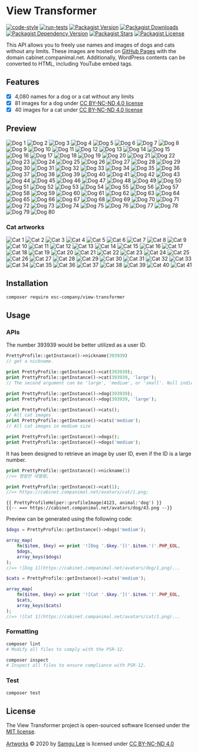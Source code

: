 # View Transformer

[![code-style](https://github.com/companimal/view-transformer/actions/workflows/code-style.yml/badge.svg)](https://github.com/companimal/view-transformer/actions/workflows/code-style.yml)
[![run-tests](https://github.com/companimal/view-transformer/actions/workflows/run-tests.yml/badge.svg)](https://github.com/companimal/view-transformer/actions/workflows/run-tests.yml)
[![Packagist Version](https://img.shields.io/packagist/v/esc-company/view-transformer)](https://packagist.org/packages/esc-company/view-transformer)
[![Packagist Downloads](https://img.shields.io/packagist/dt/esc-company/view-transformer)](https://packagist.org/packages/esc-company/view-transformer/stats)
[![Packagist Dependency Version](https://img.shields.io/packagist/dependency-v/esc-company/view-transformer/php)](https://packagist.org/packages/esc-company/view-transformer)
[![Packagist Stars](https://img.shields.io/packagist/stars/esc-company/view-transformer)](https://github.com/companimal/view-transformer/stargazers)
[![Packagist License](https://img.shields.io/packagist/l/esc-company/view-transformer)](https://github.com/companimal/view-transformer/blob/main/LICENSE.md)

This API allows you to freely use names and images of dogs and cats without any limits. These images are hosted on [GitHub Pages](https://github.com/companimal/cabinet) with the domain cabinet.companimal.net. Additionally, WordPress contents can be converted to HTML, including YouTube embed tags.

## Features

- [x] 4,080 names for a dog or a cat without any limits
- [x] 81 images for a dog under [CC BY-NC-ND 4.0 license](https://creativecommons.org/licenses/by-nc-nd/4.0/?ref=chooser-v1)
- [x] 40 images for a cat under [CC BY-NC-ND 4.0 license](https://creativecommons.org/licenses/by-nc-nd/4.0/?ref=chooser-v1)

## Preview

![Dog 1](https://cabinet.companimal.net/avatars/dog/medium/1.png)
![Dog 2](https://cabinet.companimal.net/avatars/dog/medium/2.png)
![Dog 3](https://cabinet.companimal.net/avatars/dog/medium/3.png)
![Dog 4](https://cabinet.companimal.net/avatars/dog/medium/4.png)
![Dog 5](https://cabinet.companimal.net/avatars/dog/medium/5.png)
![Dog 6](https://cabinet.companimal.net/avatars/dog/medium/6.png)
![Dog 7](https://cabinet.companimal.net/avatars/dog/medium/7.png)
![Dog 8](https://cabinet.companimal.net/avatars/dog/medium/8.png)
![Dog 9](https://cabinet.companimal.net/avatars/dog/medium/9.png)
![Dog 10](https://cabinet.companimal.net/avatars/dog/medium/10.png)
![Dog 11](https://cabinet.companimal.net/avatars/dog/medium/11.png)
![Dog 12](https://cabinet.companimal.net/avatars/dog/medium/12.png)
![Dog 13](https://cabinet.companimal.net/avatars/dog/medium/13.png)
![Dog 14](https://cabinet.companimal.net/avatars/dog/medium/14.png)
![Dog 15](https://cabinet.companimal.net/avatars/dog/medium/15.png)
![Dog 16](https://cabinet.companimal.net/avatars/dog/medium/16.png)
![Dog 17](https://cabinet.companimal.net/avatars/dog/medium/17.png)
![Dog 18](https://cabinet.companimal.net/avatars/dog/medium/18.png)
![Dog 19](https://cabinet.companimal.net/avatars/dog/medium/19.png)
![Dog 20](https://cabinet.companimal.net/avatars/dog/medium/20.png)
![Dog 21](https://cabinet.companimal.net/avatars/dog/medium/21.png)
![Dog 22](https://cabinet.companimal.net/avatars/dog/medium/22.png)
![Dog 23](https://cabinet.companimal.net/avatars/dog/medium/23.png)
![Dog 24](https://cabinet.companimal.net/avatars/dog/medium/24.png)
![Dog 25](https://cabinet.companimal.net/avatars/dog/medium/25.png)
![Dog 26](https://cabinet.companimal.net/avatars/dog/medium/26.png)
![Dog 27](https://cabinet.companimal.net/avatars/dog/medium/27.png)
![Dog 28](https://cabinet.companimal.net/avatars/dog/medium/28.png)
![Dog 29](https://cabinet.companimal.net/avatars/dog/medium/29.png)
![Dog 30](https://cabinet.companimal.net/avatars/dog/medium/30.png)
![Dog 31](https://cabinet.companimal.net/avatars/dog/medium/31.png)
![Dog 32](https://cabinet.companimal.net/avatars/dog/medium/32.png)
![Dog 33](https://cabinet.companimal.net/avatars/dog/medium/33.png)
![Dog 34](https://cabinet.companimal.net/avatars/dog/medium/34.png)
![Dog 35](https://cabinet.companimal.net/avatars/dog/medium/35.png)
![Dog 36](https://cabinet.companimal.net/avatars/dog/medium/36.png)
![Dog 37](https://cabinet.companimal.net/avatars/dog/medium/37.png)
![Dog 38](https://cabinet.companimal.net/avatars/dog/medium/38.png)
![Dog 39](https://cabinet.companimal.net/avatars/dog/medium/39.png)
![Dog 40](https://cabinet.companimal.net/avatars/dog/medium/40.png)
![Dog 41](https://cabinet.companimal.net/avatars/dog/medium/41.png)
![Dog 42](https://cabinet.companimal.net/avatars/dog/medium/42.png)
![Dog 43](https://cabinet.companimal.net/avatars/dog/medium/43.png)
![Dog 44](https://cabinet.companimal.net/avatars/dog/medium/44.png)
![Dog 45](https://cabinet.companimal.net/avatars/dog/medium/45.png)
![Dog 46](https://cabinet.companimal.net/avatars/dog/medium/46.png)
![Dog 47](https://cabinet.companimal.net/avatars/dog/medium/47.png)
![Dog 48](https://cabinet.companimal.net/avatars/dog/medium/48.png)
![Dog 49](https://cabinet.companimal.net/avatars/dog/medium/49.png)
![Dog 50](https://cabinet.companimal.net/avatars/dog/medium/50.png)
![Dog 51](https://cabinet.companimal.net/avatars/dog/medium/51.png)
![Dog 52](https://cabinet.companimal.net/avatars/dog/medium/52.png)
![Dog 53](https://cabinet.companimal.net/avatars/dog/medium/53.png)
![Dog 54](https://cabinet.companimal.net/avatars/dog/medium/54.png)
![Dog 55](https://cabinet.companimal.net/avatars/dog/medium/55.png)
![Dog 56](https://cabinet.companimal.net/avatars/dog/medium/56.png)
![Dog 57](https://cabinet.companimal.net/avatars/dog/medium/57.png)
![Dog 58](https://cabinet.companimal.net/avatars/dog/medium/58.png)
![Dog 59](https://cabinet.companimal.net/avatars/dog/medium/59.png)
![Dog 60](https://cabinet.companimal.net/avatars/dog/medium/60.png)
![Dog 61](https://cabinet.companimal.net/avatars/dog/medium/61.png)
![Dog 62](https://cabinet.companimal.net/avatars/dog/medium/62.png)
![Dog 63](https://cabinet.companimal.net/avatars/dog/medium/63.png)
![Dog 64](https://cabinet.companimal.net/avatars/dog/medium/64.png)
![Dog 65](https://cabinet.companimal.net/avatars/dog/medium/65.png)
![Dog 66](https://cabinet.companimal.net/avatars/dog/medium/66.png)
![Dog 67](https://cabinet.companimal.net/avatars/dog/medium/67.png)
![Dog 68](https://cabinet.companimal.net/avatars/dog/medium/68.png)
![Dog 69](https://cabinet.companimal.net/avatars/dog/medium/69.png)
![Dog 70](https://cabinet.companimal.net/avatars/dog/medium/70.png)
![Dog 71](https://cabinet.companimal.net/avatars/dog/medium/71.png)
![Dog 72](https://cabinet.companimal.net/avatars/dog/medium/72.png)
![Dog 73](https://cabinet.companimal.net/avatars/dog/medium/73.png)
![Dog 74](https://cabinet.companimal.net/avatars/dog/medium/74.png)
![Dog 75](https://cabinet.companimal.net/avatars/dog/medium/75.png)
![Dog 76](https://cabinet.companimal.net/avatars/dog/medium/76.png)
![Dog 77](https://cabinet.companimal.net/avatars/dog/medium/77.png)
![Dog 78](https://cabinet.companimal.net/avatars/dog/medium/78.png)
![Dog 79](https://cabinet.companimal.net/avatars/dog/medium/79.png)
![Dog 80](https://cabinet.companimal.net/avatars/dog/medium/80.png)

### Cat artworks

![Cat 1](https://cabinet.companimal.net/avatars/cat/medium/1.png)
![Cat 2](https://cabinet.companimal.net/avatars/cat/medium/2.png)
![Cat 3](https://cabinet.companimal.net/avatars/cat/medium/3.png)
![Cat 4](https://cabinet.companimal.net/avatars/cat/medium/4.png)
![Cat 5](https://cabinet.companimal.net/avatars/cat/medium/5.png)
![Cat 6](https://cabinet.companimal.net/avatars/cat/medium/6.png)
![Cat 7](https://cabinet.companimal.net/avatars/cat/medium/7.png)
![Cat 8](https://cabinet.companimal.net/avatars/cat/medium/8.png)
![Cat 9](https://cabinet.companimal.net/avatars/cat/medium/9.png)
![Cat 10](https://cabinet.companimal.net/avatars/cat/medium/10.png)
![Cat 11](https://cabinet.companimal.net/avatars/cat/medium/11.png)
![Cat 12](https://cabinet.companimal.net/avatars/cat/medium/12.png)
![Cat 13](https://cabinet.companimal.net/avatars/cat/medium/13.png)
![Cat 14](https://cabinet.companimal.net/avatars/cat/medium/14.png)
![Cat 15](https://cabinet.companimal.net/avatars/cat/medium/15.png)
![Cat 16](https://cabinet.companimal.net/avatars/cat/medium/16.png)
![Cat 17](https://cabinet.companimal.net/avatars/cat/medium/17.png)
![Cat 18](https://cabinet.companimal.net/avatars/cat/medium/18.png)
![Cat 19](https://cabinet.companimal.net/avatars/cat/medium/19.png)
![Cat 20](https://cabinet.companimal.net/avatars/cat/medium/20.png)
![Cat 21](https://cabinet.companimal.net/avatars/cat/medium/21.png)
![Cat 22](https://cabinet.companimal.net/avatars/cat/medium/22.png)
![Cat 23](https://cabinet.companimal.net/avatars/cat/medium/23.png)
![Cat 24](https://cabinet.companimal.net/avatars/cat/medium/24.png)
![Cat 25](https://cabinet.companimal.net/avatars/cat/medium/25.png)
![Cat 26](https://cabinet.companimal.net/avatars/cat/medium/26.png)
![Cat 27](https://cabinet.companimal.net/avatars/cat/medium/27.png)
![Cat 28](https://cabinet.companimal.net/avatars/cat/medium/28.png)
![Cat 29](https://cabinet.companimal.net/avatars/cat/medium/29.png)
![Cat 30](https://cabinet.companimal.net/avatars/cat/medium/30.png)
![Cat 31](https://cabinet.companimal.net/avatars/cat/medium/31.png)
![Cat 32](https://cabinet.companimal.net/avatars/cat/medium/32.png)
![Cat 33](https://cabinet.companimal.net/avatars/cat/medium/33.png)
![Cat 34](https://cabinet.companimal.net/avatars/cat/medium/34.png)
![Cat 35](https://cabinet.companimal.net/avatars/cat/medium/35.png)
![Cat 36](https://cabinet.companimal.net/avatars/cat/medium/36.png)
![Cat 37](https://cabinet.companimal.net/avatars/cat/medium/37.png)
![Cat 38](https://cabinet.companimal.net/avatars/cat/medium/38.png)
![Cat 39](https://cabinet.companimal.net/avatars/cat/medium/39.png)
![Cat 40](https://cabinet.companimal.net/avatars/cat/medium/40.png)
![Cat 41](https://cabinet.companimal.net/avatars/cat/medium/41.png)

## Installation

```sh
composer require esc-company/view-transformer
```

## Usage

### APIs

The number 393939 would be better utilized as a user ID.

```php
PrettyProfile::getInstance()->nickname(393939)
// get a nickname.

print PrettyProfile::getInstance()->cat(393939);
print PrettyProfile::getInstance()->cat(393939, 'large');
// The second argument can be 'large', 'medium', or 'small'. Null indicates the original size.

print PrettyProfile::getInstance()->dog(393939);
print PrettyProfile::getInstance()->dog(393939, 'large');

print PrettyProfile::getInstance()->cats();
// All cat images
print PrettyProfile::getInstance()->cats('medium');
// All cat images in medium size

print PrettyProfile::getInstance()->dogs();
print PrettyProfile::getInstance()->dogs('medium');
```

It has been designed to retrieve an image by user ID, even if the ID is a large number.

```php
print PrettyProfile::getInstance()->nickname(1)
//=> 평범한 네벨룽;
```

```php
print PrettyProfile::getInstance()->cat(1);
//=> https://cabinet.companimal.net/avatars/cat/1.png;
```

```blade
{{ PrettyProfileHelper::profileImage(4123, animal:'dog') }}
{{-- ==> https://cabinet.companimal.net/avatars/dog/43.png --}}
```

Preview can be generated using the following code:

```php
$dogs = PrettyProfile::getInstance()->dogs('medium');

array_map(
    fn($item, $key) => print '![Dog '.$key.']('.$item.')'.PHP_EOL,
    $dogs,
    array_keys($dogs)
);
//=> ![Dog 1](https://cabinet.companimal.net/avatars/dog/1.png)...

$cats = PrettyProfile::getInstance()->cats('medium');

array_map(
    fn($item, $key) => print '![Cat '.$key.']('.$item.')'.PHP_EOL,
    $cats,
    array_keys($cats)
);
//=> ![Cat 1](https://cabinet.companimal.net/avatars/cat/1.png)...
```

### Formatting

```bash
composer lint
# Modify all files to comply with the PSR-12.

composer inspect
# Inspect all files to ensure compliance with PSR-12.
```

### Test

```sh
composer test
```

## License

The View Transformer project is open-sourced software licensed under the [MIT license](https://opensource.org/licenses/MIT).

[Artworks](https://cabinet.companimal.net/) © 2020 by [Samgu Lee](https://github.com/cable8mm) is licensed under [CC BY-NC-ND 4.0](http://creativecommons.org/licenses/by-nc-nd/4.0/?ref=chooser-v1)
<img src="https://chooser-beta.creativecommons.org/img/cc-logo.f0ab4ebe.svg" width="16" height="16"> <img src="https://chooser-beta.creativecommons.org/img/cc-by.21b728bb.svg" width="16" height="16">
